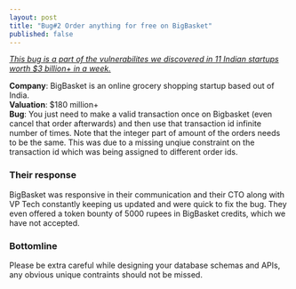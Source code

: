 ```yaml
---
layout: post
title: "Bug#2 Order anything for free on BigBasket"
published: false
---
```



*[This bug is a part of the vulnerabilites we discovered in 11 Indian startups worth $3 billion+ in a week.](https://medium.com/@fallible/we-discovered-severe-bugs-in-11-startups-worth-3-billion-in-a-week-cf2a856edb94)*

     

**Company**: BigBasket is an online grocery shopping startup based out of India.    
**Valuation**: $180 million+    
**Bug**: You just need to make a valid transaction once on Bigbasket (even cancel that order afterwards) and then use that transaction id infinite number of times. Note that the integer part of amount of the orders needs to be the same. This was due to a missing unqiue constraint on the transaction id which was being assigned to different order ids.


### Their response
BigBasket was responsive in their communication and their CTO along with VP Tech constantly keeping us updated and were quick to fix the bug. They even offered a token bounty of 5000 rupees in BigBasket credits, which we have not accepted.


### Bottomline
Please be extra careful while designing your database schemas and APIs, any obvious unique contraints should not be missed.
